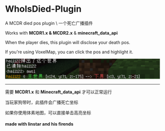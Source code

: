 # WhoIsDied-Plugin  

A MCDR died pos plugin  \ 一个死亡广播插件  

Works with **MCDR1.x & MCDR2.x** & **minecraft_data_api**

When the player dies, this plugin will disclose your death pos.  

If you're using VoxelMap, you can click the pos and highlight it.

![Example](./png/Example.png)
***  

需要 **MCDR1.x** 和 **Minecraft_data_api** 才可以正常运行  

当玩家狗带时，此插件会广播死亡坐标  

如果你使用体素地图，可以直接单击高亮坐标  

#### made with linstar and his firends
